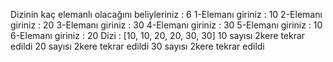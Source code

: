 Dizinin kaç elemanlı olacağını beliyleriniz : 
6
1-Elemanı giriniz : 
10
2-Elemanı giriniz : 
20
3-Elemanı giriniz : 
30
4-Elemanı giriniz : 
30
5-Elemanı giriniz : 
10
6-Elemanı giriniz : 
20
Dizi : [10, 10, 20, 20, 30, 30]
10 sayısı 2kere tekrar edildi
20 sayısı 2kere tekrar edildi
30 sayısı 2kere tekrar edildi
